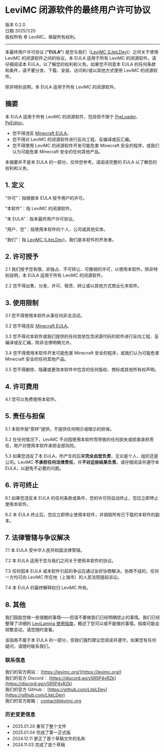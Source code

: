 # LeviMC 闭源软件的最终用户许可协议

版本 0.2.0  
日期 2025/1/20  
版权所有 © LeviMC，保留所有权利。

---

本最终用户许可协议 (**"EULA"**) 是您与我们（[LeviMC (LiteLDev)](https://github.com/LiteLDev)）之间关于使用 LeviMC 的闭源软件之间的协议。本 EULA 适用于所有 LeviMC 的闭源软件。请仔细阅读本 EULA，以了解您的权利和义务。如果您不同意本 EULA 的任何条款和条件，请不要分发、下载、安装、访问和/或以其他方式使用 LeviMC 的闭源软件。

除非特别说明，本 EULA 适用于所有 LeviMC 的闭源软件。

## 摘要

本 EULA 适用于所有 LeviMC 的闭源软件，包括但不限于 [PreLoader](https://github.com/LiteLDev/PreLoader)、[PeEditor](https://github.com/LiteLDev/PeEditor)。

- 您不得违反 [Minecraft EULA](https://www.minecraft.net/en-us/eula)。
- 您不得对 LeviMC 的闭源软件进行反向工程、反编译或反汇编。
- 您不得使用 LeviMC 的闭源软件开发可能危害 Minecraft 安全的程序，或我们认为可能危害 Minecraft 安全的任何其他产品。

本摘要并不是本 EULA 的一部分，仅供您参考。请阅读完整的 EULA 以了解您的权利和义务。

## 1. 定义

“许可”：指根据本 EULA 授予用户的许可。

“本软件”：指 LeviMC 的闭源软件。

“本 EULA”：指本最终用户许可协议。

“用户、您”：指使用本软件的个人、公司或其他实体。

“我们”：指 [LeviMC (LiteLDev)](https://github.com/LiteLDev/)，我们是本软件的开发者。

## 2. 许可授予

2.1 我们授予您有限、非独占、不可转让、可撤销的许可，以使用本软件。除非特别说明，本 EULA 适用于所有 LeviMC 的闭源软件。

2.2 您不得出售、分发、许可、租赁、转让或以其他方式商业化本软件。

## 3. 使用限制

3.1 您不得使用本软件从事任何非法活动。

3.2 您不得违反 [Minecraft EULA](https://www.minecraft.net/en-us/eula)。

3.3 您不得对本软件或我们提供的任何其他包含闭源代码的软件进行反向工程、反编译或反汇编，除非法律明确允许。

3.4 您不得使用本软件开发可能危害 Minecraft 安全的程序，或我们认为可能危害 Minecraft 安全的任何其他产品。

3.5 您不得删除、隐藏或更改本软件中包含的任何版权、商标或其他所有权声明。

## 4. 许可费用

4.1 您可以免费使用本软件。

## 5. 责任与担保

5.1 本软件按“原样”提供，不提供任何明示或暗示的担保。

5.2 在任何情况下，LeviMC 不对因使用本软件而导致的任何损失或损害承担责任，用户对使用本软件承担全部风险。

5.3 如果您违反了本 EULA，所产生的后果**完全由您负责**，无论是个人、组织还是公司。LeviMC **不承担任何法律责任**，并**不对这些结果负责**。请仔细阅读并遵守本 EULA，以避免不必要的问题。

## 6. 许可终止

6.1 如果您违反本 EULA 的任何条款或条件，您的许可将自动终止，您应立即停止使用本软件。

6.2 本 EULA 终止后，您应立即停止使用本软件，并销毁所有已下载的本软件的副本。

## 7. 法律管辖与争议解决

7.1 本 EULA 受中华人民共和国法律管辖。

7.2 本 EULA 适用于您与我们之间关于使用本软件的协议。

7.3 任何因本 EULA 或本软件引起的争议应通过友好协商解决。协商不成的，任何一方均可向 LeviMC 所在地（上海市）的人民法院提起诉讼。

7.4 本 EULA 的最终解释权归 LeviMC 所有。

## 8. 其他

我们鼓励您做一些很酷的事情——但请不要做我们已经明确禁止的事情。我们已经整理了详细的 [LeviLamina 使用指南](https://lamina.levimc.org/zh/common_guides/usage_guidelines/)，概述了您可以或不能做的事情。指南可能会频繁变动，请您随时查看。

该指南不属于本 EULA 的一部分，但我们强烈建议您阅读并遵守。如果您有任何疑问，请随时联系我们。

### 联系信息

我们的官方网站： [https://levimc.org/](https://levimc.org/)  
我们的官方 Discord： [https://discord.gg/v5R5P4vRZk](https://discord.gg/v5R5P4vRZk)  
我们的官方 GitHub： [https://github.com/LiteLDev](https://github.com/LiteLDev)  
我们的官方邮箱： <contact@levimc.org>

### 历史变更信息

- 2025.01.20 重写了整个文件
- 2025.01.04 完成了第一正式版
- 2024.12.11 更正了首个草稿文件的名称
- 2024.11.03 完成了首个草稿

